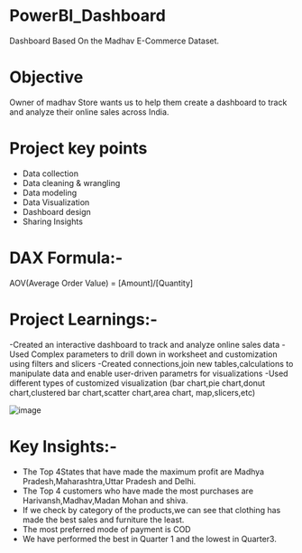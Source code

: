# PowerBI_Dashboard
Dashboard Based On the Madhav E-Commerce Dataset.

# Objective 
Owner of madhav Store wants us to help them create a dashboard to track and analyze their online sales across India.

# Project key points
- Data collection
- Data cleaning & wrangling
- Data modeling
- Data Visualization
- Dashboard design
- Sharing Insights
  
# DAX Formula:-
AOV(Average Order Value) = [Amount]/[Quantity]

# Project Learnings:-
-Created an interactive dashboard to track and analyze online sales data
-Used Complex parameters to drill down in worksheet and customization using filters and slicers
-Created connections,join new tables,calculations to manipulate data and enable user-driven parametrs for visualizations
-Used different types of customized visualization (bar chart,pie chart,donut chart,clustered bar chart,scatter chart,area chart,
map,slicers,etc)

![image](https://github.com/Bhagyaak47/E-commerce_sales-PowerBI_Dashboard/assets/152842490/f7faf1e5-2881-42fc-819b-16779b04b69f)

# Key Insights:- 
- The Top 4States that have made the maximum profit are Madhya Pradesh,Maharashtra,Uttar Pradesh and Delhi.
- The Top 4 customers who have made the most purchases are Harivansh,Madhav,Madan Mohan and shiva.
- If we check by category of the products,we can see that clothing has made the best sales and furniture the least.
- The most preferred mode of payment is COD
- We have performed the best in Quarter 1 and the lowest in Quarter3.
